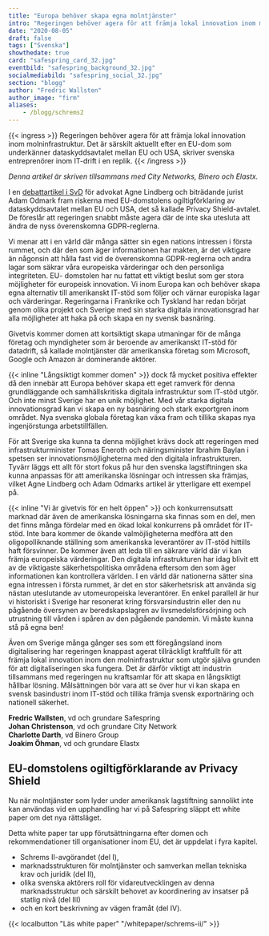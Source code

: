 ```yaml
---
title: "Europa behöver skapa egna molntjänster"
intro: "Regeringen behöver agera för att främja lokal innovation inom molninfrastruktur."
date: "2020-08-05"
draft: false
tags: ["Svenska"]
showthedate: true
card: "safespring_card_32.jpg"
eventbild: "safespring_background_32.jpg"
socialmediabild: "safespring_social_32.jpg"
section: "blogg"
author: "Fredric Wallsten"
author_image: "firm"
aliases:
    - /blogg/schrems2
---
```


{{< ingress >}}
Regeringen behöver agera för att främja lokal innovation inom molninfrastruktur. Det är särskilt aktuellt efter en EU-dom som underkänner dataskyddsavtalet mellan EU och USA, skriver svenska entreprenörer inom IT-drift i en replik.
{{< /ingress >}}

*Denna artikel är skriven tillsammans med City Networks, Binero och Elastx.*

I en [debattartikel i SvD](https://www.svd.se/eu-dom-kan-isolera-internet-i-europa) för advokat Agne Lindberg och biträdande jurist Adam Odmark fram riskerna med EU-domstolens ogiltigförklaring av dataskyddsavtalet mellan EU och USA, det så kallade Privacy Shield-avtalet. De föreslår att regeringen snabbt måste agera där de inte ska utesluta att ändra de nyss överenskomna GDPR-reglerna.

Vi menar att i en värld där många sätter sin egen nations intressen i första rummet, och där den som äger informationen har makten, är det viktigare än någonsin att hålla fast vid de överenskomna GDPR-reglerna och andra lagar som säkrar våra europeiska värderingar och den personliga integriteten. EU- domstolen har nu fattat ett viktigt beslut som ger stora möjligheter för europeisk innovation. Vi inom Europa kan och behöver skapa egna alternativ till amerikanskt IT-stöd som följer och värnar europiska lagar och värderingar. Regeringarna i Frankrike och Tyskland har redan börjat genom olika projekt och Sverige med sin starka digitala innovationsgrad har alla möjligheter att haka på och skapa en ny svensk basnäring.

Givetvis kommer domen att kortsiktigt skapa utmaningar för de många företag och myndigheter som är beroende av amerikanskt IT-stöd för datadrift, så kallade molntjänster där amerikanska företag som Microsoft, Google och Amazon är dominerande aktörer.

{{< inline "Långsiktigt kommer domen" >}} dock få mycket positiva effekter då den innebär att Europa behöver skapa ett eget ramverk för denna grundläggande och samhällskritiska digitala infrastruktur som IT-stöd utgör. Och inte minst Sverige har en unik möjlighet. Med vår starka digitala innovationsgrad kan vi skapa en ny basnäring och stark exportgren inom området. Nya svenska globala företag kan växa fram och tillika skapas nya ingenjörstunga arbetstillfällen.

För att Sverige ska kunna ta denna möjlighet krävs dock att regeringen med infrastrukturminister Tomas Eneroth och näringsminister Ibrahim Baylan i spetsen ser innovationsmöjligheterna med den digitala infrastrukturen. Tyvärr läggs ett allt för stort fokus på hur den svenska lagstiftningen ska kunna anpassas för att amerikanska lösningar och intressen ska främjas, vilket Agne Lindberg och Adam Odmarks artikel är ytterligare ett exempel på.

{{< inline "Vi är givetvis för en helt öppen" >}} och konkurrensutsatt marknad där även de amerikanska lösningarna ska finnas som en del, men det finns många fördelar med en ökad lokal konkurrens på området för IT-stöd. Inte bara kommer de ökande valmöjligheterna medföra att den oligopolliknande ställning som amerikanska leverantörer av IT-stöd hittills haft försvinner. De kommer även att leda till en säkrare värld där vi kan främja europeiska värderingar. Den digitala infrastrukturen har idag blivit ett av de viktigaste säkerhetspolitiska områdena eftersom den som äger informationen kan kontrollera världen. I en värld där nationerna sätter sina egna intressen i första rummet, är det en stor säkerhetsrisk att använda sig nästan uteslutande av utomeuropeiska leverantörer. En enkel parallell är hur vi historiskt i Sverige har resonerat kring försvarsindustrin eller den nu pågående översynen av beredskapslagren av livsmedelsförsörjning och utrustning till vården i spåren av den pågående pandemin. Vi måste kunna stå på egna ben!

Även om Sverige många gånger ses som ett föregångsland inom digitalisering har regeringen knappast agerat tillräckligt kraftfullt för att främja lokal innovation inom den molninfrastruktur som utgör själva grunden för att digitaliseringen ska fungera. Det är därför viktigt att industrin tillsammans med regeringen nu kraftsamlar för att skapa en långsiktigt hållbar lösning. Målsättningen bör vara att se över hur vi kan skapa en svensk basindustri inom IT-stöd och tillika främja svensk exportnäring och nationell säkerhet.

**Fredric Wallsten**, vd och grundare Safespring<br>
**Johan Christenson**, vd och grundare City Network<br>
**Charlotte Darth**, vd Binero Group<br>
**Joakim Öhman**, vd och grundare Elastx<br>


## EU-domstolens ogiltigförklarande av Privacy Shield

Nu när molntjänster som lyder under amerikansk lagstiftning sannolikt inte kan användas vid en upphandling har vi på Safespring släppt ett white paper om det nya rättsläget.

Detta white paper tar upp förutsättningarna efter domen och rekommendationer till organisationer inom EU, det är uppdelat i fyra kapitel.

- Schrems II-avgörandet (del I),
- marknadsstrukturen för molntjänster och samverkan mellan tekniska krav och juridik (del II),
- olika svenska aktörers roll för vidareutvecklingen av denna marknadsstruktur och särskilt behovet av koordinering av insatser på statlig nivå (del III)
- och en kort beskrivning av vägen framåt (del IV).

{{< localbutton "Läs white paper" "/whitepaper/schrems-ii/" >}}